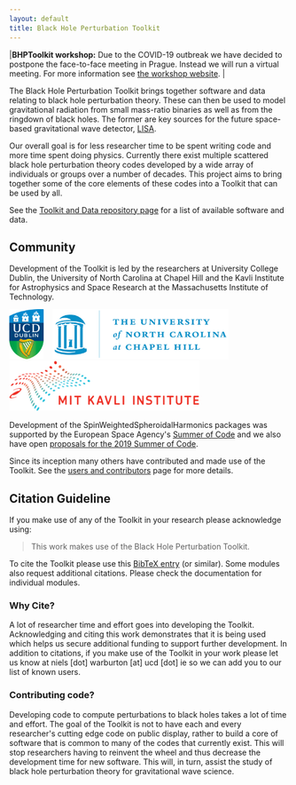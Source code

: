 ```yaml
---
layout: default
title: Black Hole Perturbation Toolkit
---
```


|**BHPToolkit workshop:** Due to the COVID-19 outbreak we have decided to postpone the face-to-face meeting in Prague. Instead we will run a virtual meeting. For more information see [the workshop website](http://astro.cas.cz/bhptoolkit2020/). |

The Black Hole Perturbation Toolkit brings together software and data relating to black hole perturbation theory. These can then be used to model gravitational radiation from small mass-ratio binaries as well as from the ringdown of black holes. The former are key sources for the future space-based gravitational wave detector, [LISA](https://www.lisamission.org/).

Our overall goal is for less researcher time to be spent writing code and more time spent doing physics. Currently there exist multiple scattered black hole perturbation theory codes developed by a wide array of individuals or groups over a number of decades. This project aims to bring together some of the core elements of these codes into a Toolkit that can be used by all.

See the [Toolkit and Data repository page](toolkit.html) for a list of available software and data.

## Community

Development of the Toolkit is led by the researchers at University College Dublin, the University of North Carolina at Chapel Hill and the Kavli Institute for Astrophysics and Space Research at the Massachusetts Institute of Technology.

<img src="UCDLogo.jpg" height="90px"> &nbsp;&nbsp; <img src="UNC_logo.jpg" height="90px"> &nbsp;&nbsp; <img src="logo-mit-kavli.png" height="90px">

Development of the SpinWeightedSpheroidalHarmonics packages was supported by the European Space Agency's [Summer of Code](https://socis.esa.int/) and we also have open [proposals for the 2019 Summer of Code](socis2019.html).

Since its inception many others have contributed and made use of the Toolkit. See the [users and contributors](users.html) page for more details.
## Citation Guideline

If you make use of any of the Toolkit in your research please acknowledge using:

> This work makes use of the Black Hole Perturbation Toolkit.

To cite the Toolkit please use this [BibTeX entry](BHPToolkit.bib) (or similar). Some modules also request additional citations. Please check the documentation for individual modules. 

### Why Cite?

A lot of researcher time and effort goes into developing the Toolkit. Acknowledging and citing this work demonstrates that it is being used which helps us secure additional funding to support further development. In addition to citations, if you make use of the Toolkit in your work please let us know at niels [dot] warburton [at] ucd [dot] ie so we can add you to our list of known users.

### Contributing code?

Developing code to compute perturbations to black holes takes a lot of time and effort. The goal of the Toolkit is not to have each and every researcher's cutting edge code on public display, rather to build a core of software that is common to many of the codes that currently exist. This will stop researchers having to reinvent the wheel and thus decrease the development time for new software. This will, in turn, assist the study of black hole perturbation theory for gravitational wave science.